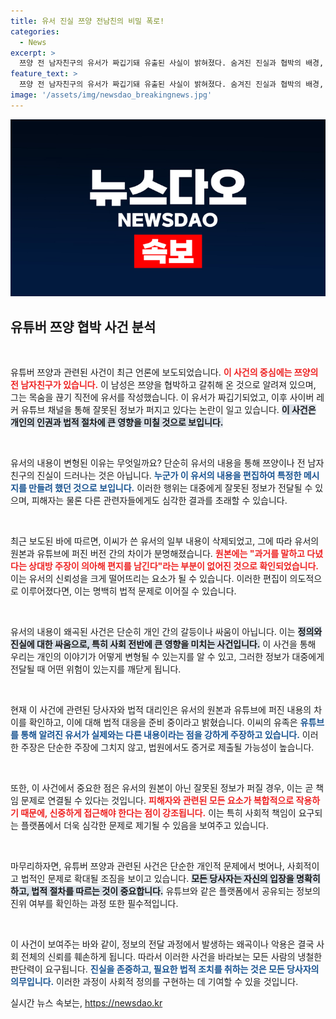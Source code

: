 ```yaml
---
title: 유서 진실 쯔양 전남친의 비밀 폭로!
categories:
  - News
excerpt: >
  쯔양 전 남자친구의 유서가 짜깁기돼 유출된 사실이 밝혀졌다. 숨겨진 진실과 협박의 배경, 그리고 변호사의 의도까지 섬뜩한 사건의 전말은 과연 무엇일까? 클릭해 확인해보세요!
feature_text: >
  쯔양 전 남자친구의 유서가 짜깁기돼 유출된 사실이 밝혀졌다. 숨겨진 진실과 협박의 배경, 그리고 변호사의 의도까지 섬뜩한 사건의 전말은 과연 무엇일까? 클릭해 확인해보세요!
image: '/assets/img/newsdao_breakingnews.jpg'
---
```


<p><img src="/assets/img/newsdao_breakingnews.jpg" alt="cryptoinkorea 속보" /></p>

<h2 data-ke-size="size26">유튜버 쯔양 협박 사건 분석</h2>

<p data-ke-size="size16">&nbsp;</p>

<p>유튜버 쯔양과 관련된 사건이 최근 언론에 보도되었습니다. <b><span style="color: #ee2323;">이 사건의 중심에는 쯔양의 전 남자친구가 있습니다.</span></b> 이 남성은 쯔양을 협박하고 갈취해 온 것으로 알려져 있으며, 그는 목숨을 끊기 직전에 유서를 작성했습니다. 이 유서가 짜깁기되었고, 이후 사이버 레커 유튜브 채널을 통해 잘못된 정보가 퍼지고 있다는 논란이 일고 있습니다. <b><span style="background-color: #21538527;">이 사건은 개인의 인권과 법적 절차에 큰 영향을 미칠 것으로 보입니다.</span></b></p>

<p data-ke-size="size16">&nbsp;</p>

<p>유서의 내용이 변형된 이유는 무엇일까요? 단순히 유서의 내용을 통해 쯔양이나 전 남자친구의 진실이 드러나는 것은 아닙니다. <b><span style="color: #1a5490;">누군가 이 유서의 내용을 편집하여 특정한 메시지를 만들려 했던 것으로 보입니다.</span></b> 이러한 행위는 대중에게 잘못된 정보가 전달될 수 있으며, 피해자는 물론 다른 관련자들에게도 심각한 결과를 초래할 수 있습니다.</p>

<p data-ke-size="size16">&nbsp;</p>

<p>최근 보도된 바에 따르면, 이씨가 쓴 유서의 일부 내용이 삭제되었고, 그에 따라 유서의 원본과 유튜브에 퍼진 버전 간의 차이가 분명해졌습니다. <b><span style="color: #ee2323;">원본에는 "과거를 말하고 다녔다는 상대방 주장이 의아해 편지를 남긴다"라는 부분이 없어진 것으로 확인되었습니다.</span></b> 이는 유서의 신뢰성을 크게 떨어뜨리는 요소가 될 수 있습니다. 이러한 편집이 의도적으로 이루어졌다면, 이는 명백히 법적 문제로 이어질 수 있습니다. </p>

<p data-ke-size="size16">&nbsp;</p>

<p>유서의 내용이 왜곡된 사건은 단순히 개인 간의 갈등이나 싸움이 아닙니다. 이는 <b><span style="background-color: #21538527;">정의와 진실에 대한 싸움으로, 특히 사회 전반에 큰 영향을 미치는 사건입니다.</span></b> 이 사건을 통해 우리는 개인의 이야기가 어떻게 변형될 수 있는지를 알 수 있고, 그러한 정보가 대중에게 전달될 때 어떤 위험이 있는지를 깨닫게 됩니다.</p>

<p data-ke-size="size16">&nbsp;</p>

<p>현재 이 사건에 관련된 당사자와 법적 대리인은 유서의 원본과 유튜브에 퍼진 내용의 차이를 확인하고, 이에 대해 법적 대응을 준비 중이라고 밝혔습니다. 이씨의 유족은 <b><span style="color: #1a5490;">유튜브를 통해 알려진 유서가 실제와는 다른 내용이라는 점을 강하게 주장하고 있습니다.</span></b> 이러한 주장은 단순한 주장에 그치지 않고, 법원에서도 증거로 제출될 가능성이 높습니다.</p>

<p data-ke-size="size16">&nbsp;</p>

<p>또한, 이 사건에서 중요한 점은 유서의 원본이 아닌 잘못된 정보가 퍼질 경우, 이는 곧 책임 문제로 연결될 수 있다는 것입니다. <b><span style="color: #ee2323;">피해자와 관련된 모든 요소가 복합적으로 작용하기 때문에, 신중하게 접근해야 한다는 점이 강조됩니다.</span></b> 이는 특히 사회적 책임이 요구되는 플랫폼에서 더욱 심각한 문제로 제기될 수 있음을 보여주고 있습니다.</p>

<p data-ke-size="size16">&nbsp;</p>

<p>마무리하자면, 유튜버 쯔양과 관련된 사건은 단순한 개인적 문제에서 벗어나, 사회적이고 법적인 문제로 확대될 조짐을 보이고 있습니다. <b><span style="background-color: #21538527;">모든 당사자는 자신의 입장을 명확히 하고, 법적 절차를 따르는 것이 중요합니다.</span></b> 유튜브와 같은 플랫폼에서 공유되는 정보의 진위 여부를 확인하는 과정 또한 필수적입니다. </p>

<p data-ke-size="size16">&nbsp;</p>

<p>이 사건이 보여주는 바와 같이, 정보의 전달 과정에서 발생하는 왜곡이나 악용은 결국 사회 전체의 신뢰를 훼손하게 됩니다. 따라서 이러한 사건을 바라보는 모든 사람의 냉철한 판단력이 요구됩니다. <b><span style="color: #1a5490;">진실을 존중하고, 필요한 법적 조치를 취하는 것은 모든 당사자의 의무입니다.</span></b> 이러한 과정이 사회적 정의를 구현하는 데 기여할 수 있을 것입니다.</p>
실시간 뉴스 속보는, <a href="https://newsdao.kr" rel="dofollow">https://newsdao.kr</a>


